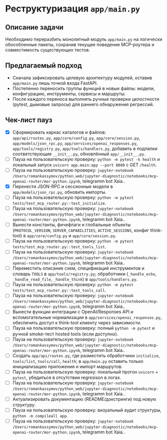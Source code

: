 # Реструктуризация `app/main.py`

## Описание задачи

Необходимо переразбить монолитный модуль `app/main.py` на логически обособленные пакеты, сохранив текущее поведение MCP-роутера и совместимость существующих тестов.

## Предлагаемый подход

- Сначала зафиксировать целевую архитектуру модулей, оставив `app/main.py` лишь точкой входа FastAPI.
- Постепенно переносить группы функций в новые файлы: модели, конфигурацию, инструменты, сервисы и маршруты.
- После каждого переноса выполнять ручные проверки целостности (pytest, дымовые запросы) для раннего обнаружения регрессий.

## Чек-лист пауз

- [x] Сформировать каркас каталогов и файлов:  
  `app/api/routes.py`, `app/core/config.py`, `app/core/session.py`, `app/models/json_rpc.py`, `app/services/openai_responses.py`, `app/tools/registry.py`, `app/tools/handlers.py`, добавить в подпапки соответствующие `__init__.py`, обновлённый `app/__init__.py`.
- [ ] Пауза на пользовательскую проверку: `python -m pytest -k health` и локальный запуск `uvicorn app.main:app --port 8080` с GET `/health`.
- [ ] Пауза на пользовательскую проверку: `jupyter-notebook` `/Users/romankassymov/python_web/jupyter-diagnostic/notebooks/mcp-openai-router/mor-python.ipynb`, telegramm bot Xaia..
- [x] Перенести JSON-RPC и сессионные модели в `app/models/json_rpc.py`, обновить импорты.
- [ ] Пауза на пользовательскую проверку: `python -m pytest tests/test_mcp_router.py::test_initialize`.
- [ ] Пауза на пользовательскую проверку: `jupyter-notebook` `/Users/romankassymov/python_web/jupyter-diagnostic/notebooks/mcp-openai-router/mor-python.ipynb`, telegramm bot Xaia..
- [ ] Вынести константы, фичефлаги и глобальные объекты (`PROTOCOL_VERSION`, `SERVER_CAPABILITIES`, `ACTIVE_SESSIONS`, конфиг think-tool) в `app/core/config.py` и `app/core/session.py`.
- [ ] Пауза на пользовательскую проверку: `python -m pytest tests/test_mcp_router.py::test_tools_list`.
- [ ] Пауза на пользовательскую проверку: `jupyter-notebook` `/Users/romankassymov/python_web/jupyter-diagnostic/notebooks/mcp-openai-router/mor-python.ipynb`, telegramm bot Xaia..
- [ ] Переместить описание схем, спецификаций инструментов и словарь `TOOLS` в `app/tools/registry.py`; обработчики (`_handle_echo`, `_handle_read_file`, `_handle_think`) в `app/tools/handlers.py`.
- [ ] Пауза на пользовательскую проверку: `python -m pytest tests/test_mcp_router.py::test_tools_call`.
- [ ] Пауза на пользовательскую проверку: `jupyter-notebook` `/Users/romankassymov/python_web/jupyter-diagnostic/notebooks/mcp-openai-router/mor-python.ipynb`, telegramm bot Xaia..
- [ ] Вынести функции интеграции с OpenAI/Responses API и вспомогательные нормализации в `app/services/openai_responses.py`, обеспечить доступ к think-tool клиенту через зависимости.
- [ ] Пауза на пользовательскую проверку: полный `python -m pytest` и ручной smoke-тест hosted tools (если доступно).
- [ ] Пауза на пользовательскую проверку: `jupyter-notebook` `/Users/romankassymov/python_web/jupyter-diagnostic/notebooks/mcp-openai-router/mor-python.ipynb`, telegramm bot Xaia..
- [ ] Создать `app/api/routes.py`, где разместить обработчики `initialize`, `tools/list`, `tools/call`, `health`; в `app/main.py` оставить только инициализацию приложения и импорт маршрутов.
- [ ] Пауза на пользовательскую проверку: локальный прогон `uvicorn` + `pytest`, убедиться в отсутствии regresison в логах.
- [ ] Пауза на пользовательскую проверку: `jupyter-notebook` `/Users/romankassymov/python_web/jupyter-diagnostic/notebooks/mcp-openai-router/mor-python.ipynb`, telegramm bot Xaia..
- [ ] Актуализировать документацию (README/докстринги) под новую структуру.
- [ ] Пауза на пользовательскую проверку: визуальный аудит структуры, `python -m compileall app`.
- [ ] Пауза на пользовательскую проверку: `jupyter-notebook` `/Users/romankassymov/python_web/jupyter-diagnostic/notebooks/mcp-openai-router/mor-python.ipynb`, telegramm bot Xaia..
